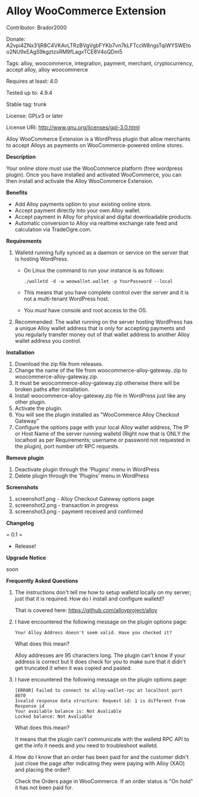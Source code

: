 # Alloy WooCommerce Extension

Contributor: Brador2000

Donate: A2vpi4ZNx31jR8C4VKAvLTRzBVgVgbFYKb7vn7kLFTccW8ngsTqiWYSWEtoo2NU9xEAgS9kgztzsRM9fLagxTCE8V4oQDm5

Tags: alloy, woocommerce, integration, payment, merchant, cryptocurrency, accept alloy, alloy woocommerce

Requires at least: 4.0

Tested up to: 4.9.4

Stable tag: trunk

License: GPLv3 or later

License URI: http://www.gnu.org/licenses/gpl-3.0.html

Alloy WooCommerce Extension is a WordPress plugin that allow merchants to accept Alloys as payments on WooCommerce-powered online stores.

**Description**

Your online store must use the WooCommerce platform (free wordpress plugin).
Once you have installed and activated WooCommerce, you can then install and activate the Alloy WooCommerce Extension.

**Benefits**

* Add Alloy payments option to your existing online store.
* Accept payment directly into your own Alloy wallet.
* Accept payment in Alloy for physical and digital downloadable products.
* Automatic conversion to Alloy via realtime exchange rate feed and calculation via TradeOgre.com.

**Requirements**

1. Walletd running fully synced as a daemon or service on the server that is hosting WordPress.
   * On Linux the command to run your instance is as follows:
   
     ```./walletd -d -w woowallet.wallet -p YourPassword --local```
   * This means that you have complete control over the server and it is not a multi-tenant WordPress host.
   * You *must* have console and root access to the OS.
2. Recommended: The wallet running on the server hosting WordPress has a unique Alloy wallet address that is only for accepting payments and you regularly transfer money out of that wallet address to another Alloy wallet address you control.

**Installation**

1. Download the zip file from releases.
2. Change the name of the file from woocommerce-alloy-gateway.<version>.zip to woocommerce-alloy-gateway.zip.
3. It must be woocommerce-alloy-gateway.zip otherwise there will be broken paths after installation.
4. Install woocommerce-alloy-gateway.zip file in WordPress just like any other plugin.
5. Activate the plugin.
6. You will see the plugin installed as "WooCommerce Alloy Checkout Gateway"
7. Configure the options page with your local Alloy wallet address, The IP or Host Name of the server running walletd (Right now that is ONLY the localhost as per Requirements; username or password not requested in the plugin), port number ofr RPC requests. 

**Remove plugin**

1. Deactivate plugin through the 'Plugins' menu in WordPress
2. Delete plugin through the 'Plugins' menu in WordPress

**Screenshots**

1. screenshot1.png - Alloy Checkout Gateway options page
2. screenshot2.png - transaction in progress
3. screenshot3.png - payment received and confirmed

**Changelog**

= 0.1 =
* Release!

**Upgrade Notice**

soon

**Frequently Asked Questions**

1. The instructions don't tell me how to setup walletd locally on my server; just that it is required.
   How do I install and configure walletd?

   That is covered here: https://github.com/alloyproject/alloy
   
2. I have encountered the following message on the plugin options page:

   ```Your Alloy Address doesn't seem valid. Have you checked it?```
   
   What does this mean?
   
   Alloy addresses are 95 characters long. The plugin can't know if your address is correct but it does check for you to make sure that it didn't get truncated it when it was copied and pasted.
   
3. I have encountered the following message on the plugin options page:

   ```
   [ERROR] Failed to connect to alloy-wallet-rpc at localhost port 8070
   Invalid response data structure: Request id: 1 is different from Response id
   Your available balance is: Not Avaliable
   Locked balance: Not Avaliable
   ```
   
   What does this mean?
   
   It means that the plugin can't communicate with the walletd RPC API to get the info it needs and you need to troubleshoot walletd.
   
4. How do I know that an order has been paid for and the customer didn't just close the page after indicating they were paying with Alloy (XAO) and placing the order?

   Check the Orders page in WooCommerce. If an order status is "On hold" it has not been paid for.
